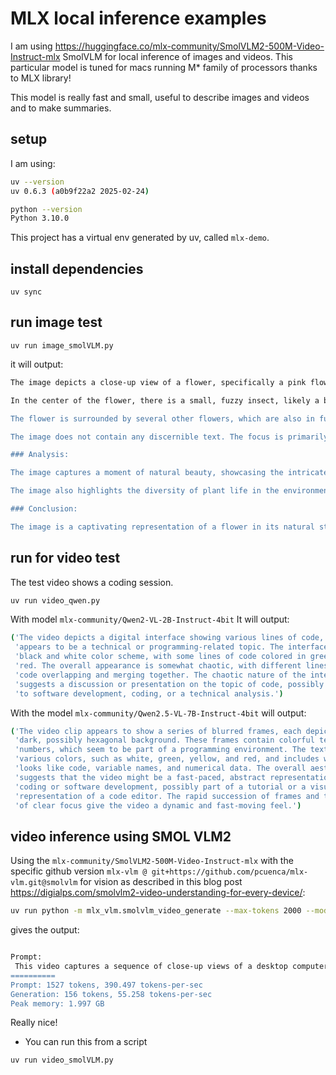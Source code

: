 # MLX local inference examples
I am using https://huggingface.co/mlx-community/SmolVLM2-500M-Video-Instruct-mlx SmolVLM for local inference of images and videos.
This particular model is tuned for macs running M* family of processors thanks to MLX library!

This model is really fast and small, useful to describe images and videos and to make summaries.


## setup
I am using:

```bash
uv --version
uv 0.6.3 (a0b9f22a2 2025-02-24)

python --version
Python 3.10.0
```

This project has a virtual env generated by uv, called `mlx-demo`.


## install dependencies
```uv sync```

## run image test
```uv run image_smolVLM.py```

it will output:
```bash
The image depicts a close-up view of a flower, specifically a pink flower with a yellow center. The flower is in full bloom, with multiple petals that are fully open and spread out. The petals are a vibrant shade of pink, with a slightly darker hue at the base of the petals. The center of the flower is a bright yellow, which contrasts with the pink petals.

In the center of the flower, there is a small, fuzzy insect, likely a bee, with a black and yellow striped body. The bee is positioned near the center of the flower, and it appears to be in the process of collecting nectar from the flower. The bee's wings are slightly spread, and its body is slightly raised, as if it is in the process of hovering or moving towards the flower.

The flower is surrounded by several other flowers, which are also in full bloom. These flowers are of various colors, including red, pink, and white. The flowers are arranged in a cluster, with some flowers overlapping each other. The background of the image is slightly blurred, but it appears to be a lush, green environment, likely a garden or a field. The background is filled with various green plants and leaves, contributing to the overall natural setting of the image.

The image does not contain any discernible text. The focus is primarily on the flower and the bee, with the background providing context and background information.

### Analysis:

The image captures a moment of natural beauty, showcasing the intricate details of a flower and its pollinator. The bee's presence indicates that the flower is a nectar-rich source of food for the bee, which is a crucial aspect of pollination. The bee's activity suggests that the flower is in a state of bloom, which is a common phenomenon in many ecosystems.

The image also highlights the diversity of plant life in the environment. The variety of colors and shapes of the flowers and the presence of the bee indicate a healthy and thriving ecosystem.

### Conclusion:

The image is a captivating representation of a flower in its natural state, with a bee in the center of the flower. The bee's activity and the surrounding environment contribute to the overall beauty and importance of the flower and its pollinator. The image provides a glimpse into the intricate relationships between plants and their pollinators, highlighting the vital role of these interactions in maintaining ecosystem health.
```


## run for video test
The test video shows a coding session.

```bash
uv run video_qwen.py
```

With model `mlx-community/Qwen2-VL-2B-Instruct-4bit` It will output:
```bash
('The video depicts a digital interface showing various lines of code, which '
 'appears to be a technical or programming-related topic. The interface has a '
 'black and white color scheme, with some lines of code colored in green and '
 'red. The overall appearance is somewhat chaotic, with different lines of '
 'code overlapping and merging together. The chaotic nature of the interface '
 'suggests a discussion or presentation on the topic of code, possibly related '
 'to software development, coding, or a technical analysis.')
 ```

With the model `mlx-community/Qwen2.5-VL-7B-Instruct-4bit` will output:
```bash
('The video clip appears to show a series of blurred frames, each depicting a '
 'dark, possibly hexagonal background. These frames contain colorful text and '
 'numbers, which seem to be part of a programming environment. The text is in '
 'various colors, such as white, green, yellow, and red, and includes what '
 'looks like code, variable names, and numerical data. The overall aesthetic '
 'suggests that the video might be a fast-paced, abstract representation of '
 'coding or software development, possibly part of a tutorial or a visual '
 'representation of a code editor. The rapid succession of frames and the lack '
 'of clear focus give the video a dynamic and fast-moving feel.')
 ```


## video inference using SMOL VLM2 

Using the `mlx-community/SmolVLM2-500M-Video-Instruct-mlx` with the specific github version `mlx-vlm @ git+https://github.com/pcuenca/mlx-vlm.git@smolvlm` for vision as described in this blog post https://digialps.com/smolvlm2-video-understanding-for-every-device/:

```bash
uv run python -m mlx_vlm.smolvlm_video_generate --max-tokens 2000 --model mlx-community/SmolVLM2-500M-Video-Instruct-mlx --system "Focus only on describing the key dramatic action or notable event occurring in this video segment. Skip general context or scene-setting details unless they are crucial to understanding the main action."  --prompt "What is happening in this video?"  --video videos/fastmlx_local_ai_hub.mp4
```
gives the output:
```bash

Prompt: 
 This video captures a sequence of close-up views of a desktop computer being worked on or displaying various items. The camera provides a detailed view of the laptop screen, focusing on the keyboard, the operating system, and the user interface. The laptop screen shows a black screen with various colorful text and code snippets, indicating an active session, possibly involving programming or coding, as suggested by the presence of a terminal window and a JavaScript editor. The laptop appears to be in a setting with a focused and active display of the screen. The laptop rests on a desk, with other laptops and a keyboard visible in the background, suggesting a workspace or room setting. The lighting of the scene is consistent and focused on the laptop screen, indicating a controlled environment for the computer's operation.
==========
Prompt: 1527 tokens, 390.497 tokens-per-sec
Generation: 156 tokens, 55.258 tokens-per-sec
Peak memory: 1.997 GB
```

Really nice!

- You can run this from a script 
```bash 
uv run video_smolVLM.py
```